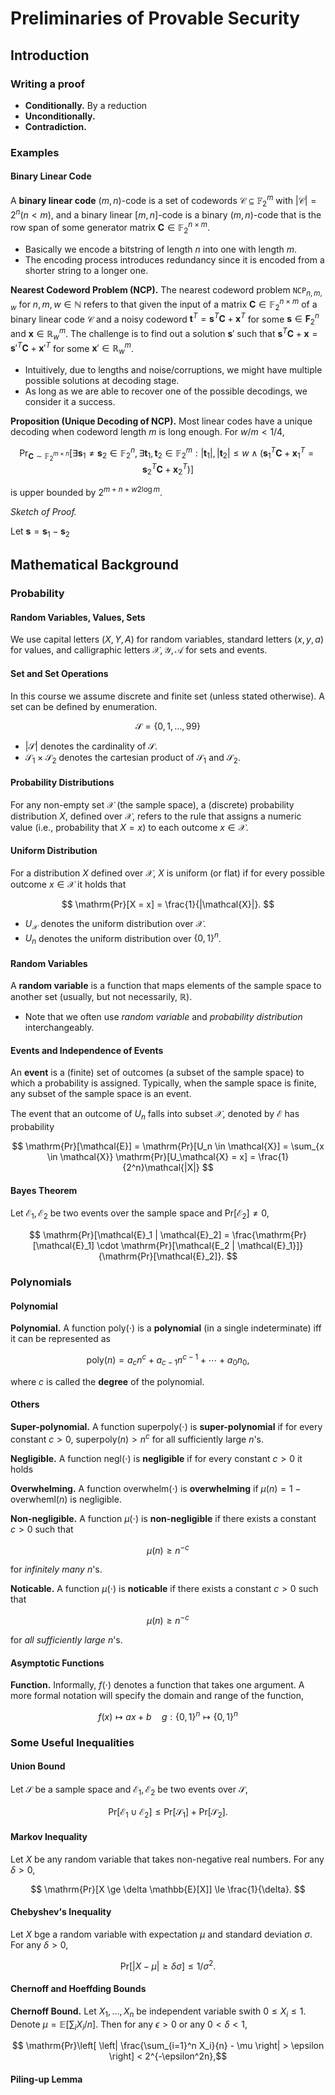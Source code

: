 # Preliminaries of Provable Security

## Introduction

### Writing a proof

- **Conditionally.** By a reduction
- **Unconditionally.**
- **Contradiction.**

### Examples

#### Binary Linear Code

A **binary linear code** $(m,n)$-code is a set of codewords $\mathcal{C} \subseteq \mathbb{F}_2^m$ with $|\mathcal{C}| = 2^n (n < m)$, and a binary linear $[m,n]$-code is a binary $(m,n)$-code that is the row span of some generator matrix $\mathbf{C} \in \mathbb{F}_2^{n \times m}$.

- Basically we encode a bitstring of length $n$ into one with length $m$.
- The encoding process introduces redundancy since it is encoded from a shorter string to a longer one.

**Nearest Codeword Problem (NCP).** The nearest codeword problem $\mathtt{NCP}_{n,m,w}$ for $n,m,w \in \mathbb{N}$ refers to that given the input of a matrix $\mathbf{C} \in \mathbb{F}_2^{n \times m}$ of a binary linear code $\mathcal{C}$ and a noisy codeword $\mathbf{t}^T = \mathbf{s}^T\mathbf{C} + \mathbf{x}^T$ for some $\mathbf{s} \in \mathbf{F}_2^n$ and $\mathbf{x} \in \mathbb{R}_w^m$. The challenge is to find out a solution $\mathbf{s}'$ such that $\mathbf{s}^T\mathbf{C} + \mathbf{x} = \mathbf{s}'^T\mathbf{C} + \mathbf{x}'^T$ for some $\mathbf{x}' \in \mathbb{R}_w^m$.

- Intuitively, due to lengths and noise/corruptions, we might have multiple possible solutions at decoding stage.
- As long as we are able to recover one of the possible decodings, we consider it a success.

**Proposition (Unique Decoding of NCP).** Most linear codes have a unique decoding when codeword length $m$ is long enough. For $w/m < 1/4$,

$$ \mathrm{Pr}_{\mathbf{C} \sim \mathbb{F}_{2}^{m \times n}} [\exists \mathbf{s}_1 \neq \mathbf{s}_2 \in \mathbb{F}_2^n, \exists \mathbf{t}_1, \mathbf{t}_2 \in \mathbb{F}_2^m: |\mathbf{t}_1|, |\mathbf{t}_2| \le w \land (\mathbf{s}_1^T \mathbf{C} + \mathbf{x}_1^T = \mathbf{s}_2^T \mathbf{C} + \mathbf{x}_2^T)] $$

is upper bounded by $2^{m + n + w2 \log m}$.

*Sketch of Proof.*

Let $\mathbf{s} = \mathbf{s}_1 - \mathbf{s}_2$

## Mathematical Background

### Probability

#### Random Variables, Values, Sets

We use capital letters ($X, Y, A$) for random variables, standard letters $(x,y,a)$ for values, and calligraphic letters $\mathcal{X}, \mathcal{Y}, \mathcal{A}$ for sets and events.

#### Set and Set Operations

In this course we assume discrete and finite set (unless stated otherwise). A set can be defined by enumeration.

$$ \mathcal{S} = \{ 0,1,\dots,99 \} $$

- $|\mathcal{S}|$ denotes the cardinality of $\mathcal{S}$.
- $\mathcal{S}_1 \times \mathcal{S}_2$ denotes the cartesian product of $\mathcal{S}_1$ and $\mathcal{S}_2$.

#### Probability Distributions

For any non-empty set $\mathcal{X}$ (the sample space), a (discrete) probability distribution $X$, defined over $\mathcal{X}$, refers to the rule that assigns a numeric value (i.e., probability that $X = x$) to each outcome $x \in \mathcal{X}$.

#### Uniform Distribution

For a distribution $X$ defined over $\mathcal{X}$, $X$ is uniform (or flat) if for every possible outcome $x \in \mathcal{X}$ it holds that

$$ \mathrm{Pr}[X = x] = \frac{1}{|\mathcal{X}|}. $$

- $U_\mathcal{X}$ denotes the uniform distribution over $\mathcal{X}$.
- $U_n$ denotes the uniform distribution over $\{0, 1\}^n$.

#### Random Variables

A **random variable** is a function that maps elements of the sample space to another set (usually, but not necessarily, $\mathbb{R}$).

- Note that we often use *random variable* and *probability distribution* interchangeably.

#### Events and Independence of Events

An **event** is a (finite) set of outcomes (a subset of the sample space) to which a probability is assigned. Typically, when the sample space is finite, any subset of the sample space is an event.

The event that an outcome of $U_n$ falls into subset $\mathcal{X}$, denoted by $\mathcal{E}$ has probability

$$ \mathrm{Pr}[\mathcal{E}] = \mathrm{Pr}[U_n \in \mathcal{X}] = \sum_{x \in \mathcal{X}} \mathrm{Pr}[U_\mathcal{X} = x] = \frac{1}{2^n}\mathcal{|X|} $$

#### Bayes Theorem

Let $\mathcal{E}_1, \mathcal{E}_2$ be two events over the sample space and $\mathrm{Pr}[\mathcal{E}_2] \neq 0$,

$$ \mathrm{Pr}[\mathcal{E}_1 | \mathcal{E}_2] = \frac{\mathrm{Pr}[\mathcal{E}_1] \cdot \mathrm{Pr}[\mathcal{E_2 | \mathcal{E}_1}]}{\mathrm{Pr}[\mathcal{E}_2]}. $$

### Polynomials

#### Polynomial

**Polynomial.** A function $\mathrm{poly}(\cdot)$ is a **polynomial** (in a single indeterminate) iff it can be represented as

$$ \mathrm{poly}(n) = a_cn^c + a_{c-1}n^{c-1} + \cdots + a_0n_0,$$

where $c$ is called the **degree** of the polynomial.

#### Others

**Super-polynomial.** A function $\mathrm{superpoly}(\cdot)$ is **super-polynomial** if for every constant $c>0$, $\mathrm{superpoly}(n) > n^c$ for all sufficiently large $n$'s.

**Negligible.** A function $\mathrm{negl}(\cdot)$ is **negligible** if for every constant $c>0$ it holds

**Overwhelming.** A function $\mathrm{overwhelm}(\cdot)$ is **overwhelming** if $\mu(n) = 1 - \mathrm{overwheml}(n)$ is negligible.

**Non-negligible.** A function $\mu(\cdot)$ is **non-negligible** if there exists a constant $c>0$ such that

$$ \mu(n) \ge n^{-c} $$

for *infinitely many* $n$'s.

**Noticable.** A function $\mu(\cdot)$ is **noticable** if there exists a constant $c>0$ such that

$$ \mu(n) \ge n^{-c} $$

for *all sufficiently large* $n$'s.

#### Asymptotic Functions

**Function.** Informally, $f(\cdot)$ denotes a function that takes one argument. A more formal notation will specify the domain and range of the function,

$$ f(x) \mapsto ax + b \quad g: \{0,1\}^n \mapsto \{0,1\}^n $$

### Some Useful Inequalities

#### Union Bound

Let $\mathcal{S}$ be a sample space and $\mathcal{E}_1, \mathcal{E}_2$ be two events over $\mathcal{S}$,

$$ \mathrm{Pr}[\mathcal{E}_1 \cup \mathcal{E}_2] \le \mathrm{Pr}[\mathcal{S}_1] + \mathrm{Pr}[\mathcal{S}_2]. $$

#### Markov Inequality

Let $X$ be any random variable that takes non-negative real numbers. For any $\delta > 0$,

$$ \mathrm{Pr}[X \ge \delta \mathbb{E}[X]] \le \frac{1}{\delta}. $$

#### Chebyshev's Inequality

Let $X$ bge a random variable with expectation $\mu$ and standard deviation $\sigma$. For any $\delta > 0$,

$$ \mathrm{Pr}[|X - \mu| \ge \delta\sigma] \le 1/\sigma^2. $$

#### Chernoff and Hoeffding Bounds

**Chernoff Bound.** Let $X_1,\dots,X_n$ be independent variable swith $0 \le X_i \le 1$. Denote $\mu = \mathbb{E}[\sum_i X_i/n]$. Then for any $\epsilon > 0$ or any $0 < \delta < 1$,

$$ \mathrm{Pr}\left[ \left| \frac{\sum_{i=1}^n X_i}{n} - \mu \right| > \epsilon \right]  < 2^{-\epsilon^2n},$$

#### Piling-up Lemma